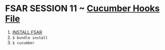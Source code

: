 # FSAR SESSION 11 ~ [Cucumber Hooks File](https://fullstackautomationwithruby.com/Cucumber-Hooks-File)

1. [INSTALL FSAR](https://fullstackautomationwithruby.com/install)
2. `$ bundle install`
3. `$ cucumber`